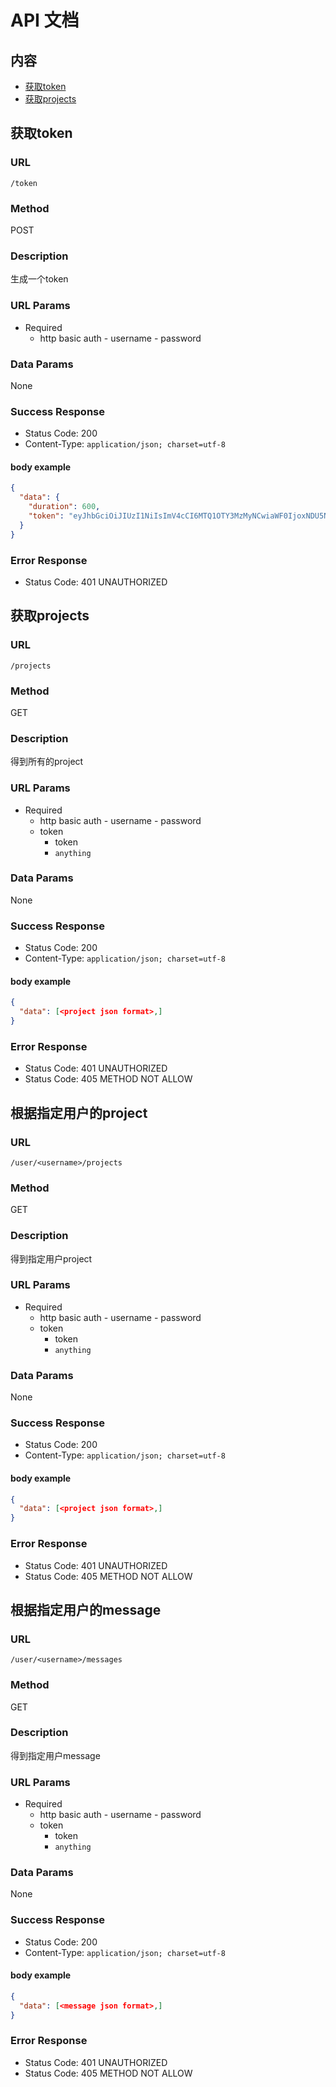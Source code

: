 # API 文档

## 内容

- [获取token](#api1)
- [获取projects](#api2)


<h2 id="api1">获取token</h2>

### URL
	
`/token`

### Method
	
POST

### Description

生成一个token

### URL Params
	
- Required
	- http basic auth
		  - username
		  - password
		
### Data Params

None
	
### Success Response
	
- Status Code: 200 
- Content-Type: `application/json; charset=utf-8`
	  
	
#### body example

```json
{
  "data": {
    "duration": 600,
    "token": "eyJhbGciOiJIUzI1NiIsImV4cCI6MTQ1OTY3MzMyNCwiaWF0IjoxNDU5NjcyNzI0fQ.eyJpZCI6NjAwfQ.4VEW6OI1Bi8kusdQ4erISA6vwXiI5Jss665PXOzZX7U"
  }
}
```


### Error Response
	
- Status Code: 401 UNAUTHORIZED


<h2 id="api2">获取projects</h2>

### URL
	
`/projects`

### Method
	
GET

### Description

得到所有的project

### URL Params
	
- Required
	- http basic auth
		  - username
		  - password
	- token
	     - token
	     - `anything`
		
### Data Params

None
	
### Success Response
	
- Status Code: 200 
- Content-Type: `application/json; charset=utf-8`
	  
	
#### body example

```json
{
  "data": [<project json format>,]
}
```


### Error Response
	
- Status Code: 401 UNAUTHORIZED
- Status Code: 405 METHOD NOT ALLOW



<h2 id="api3">根据指定用户的project</h2>

### URL
	
`/user/<username>/projects`

### Method
	
GET

### Description

得到指定用户project

### URL Params
	
- Required
	- http basic auth
		  - username
		  - password
	- token
	     - token
	     - `anything`
		
### Data Params

None
	
### Success Response
	
- Status Code: 200 
- Content-Type: `application/json; charset=utf-8`
	  
	
#### body example


```json
{
  "data": [<project json format>,]
}
```



### Error Response
	
- Status Code: 401 UNAUTHORIZED
- Status Code: 405 METHOD NOT ALLOW


<h2 id="api4">根据指定用户的message</h2>

### URL
	
`/user/<username>/messages`

### Method
	
GET

### Description

得到指定用户message

### URL Params
	
- Required
	- http basic auth
		  - username
		  - password
	- token
	     - token
	     - `anything`
		
### Data Params

None
	
### Success Response
	
- Status Code: 200 
- Content-Type: `application/json; charset=utf-8`
	  
	
#### body example


```json
{
  "data": [<message json format>,]
}
```


### Error Response
	
- Status Code: 401 UNAUTHORIZED
- Status Code: 405 METHOD NOT ALLOW
